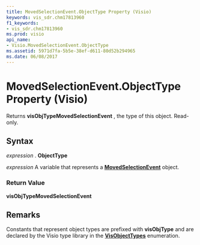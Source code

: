 ```yaml
---
title: MovedSelectionEvent.ObjectType Property (Visio)
keywords: vis_sdr.chm17813960
f1_keywords:
- vis_sdr.chm17813960
ms.prod: visio
api_name:
- Visio.MovedSelectionEvent.ObjectType
ms.assetid: 5971d7fa-5b5e-38ef-d611-80d52b294965
ms.date: 06/08/2017
---
```



# MovedSelectionEvent.ObjectType Property (Visio)

Returns **visObjTypeMovedSelectionEvent** , the type of this object. Read-only.


## Syntax

 _expression_ . **ObjectType**

 _expression_ A variable that represents a **[MovedSelectionEvent](movedselectionevent-object-visio.md)** object.


### Return Value

 **visObjTypeMovedSelectionEvent**


## Remarks

Constants that represent object types are prefixed with **visObjType** and are declared by the Visio type library in the **[VisObjectTypes](visobjecttypes-enumeration-visio.md)** enumeration.


